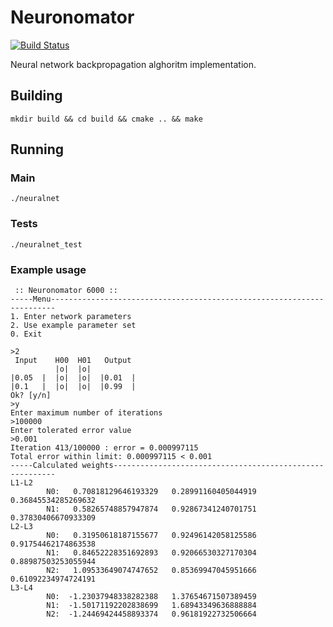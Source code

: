 # Neuronomator

[![Build Status](https://travis-ci.org/lonski/neuronomator.svg?branch=master)](https://travis-ci.org/lonski/neuronomator)

Neural network backpropagation alghoritm implementation.

## Building

```
mkdir build && cd build && cmake .. && make
```

## Running

### Main

```
./neuralnet
```

### Tests

```
./neuralnet_test
```

### Example usage

```
 :: Neuronomator 6000 ::
-----Menu-----------------------------------------------------------------------
1. Enter network parameters
2. Use example parameter set
0. Exit

>2
 Input    H00  H01   Output 
          |o|  |o|          
|0.05  |  |o|  |o|  |0.01  |
|0.1   |  |o|  |o|  |0.99  |
Ok? [y/n]
>y
Enter maximum number of iterations
>100000
Enter tolerated error value
>0.001
Iteration 413/100000 : error = 0.000997115
Total error within limit: 0.000997115 < 0.001
-----Calculated weights---------------------------------------------------------
L1-L2
        N0:   0.70818129646193329   0.28991160405044919   0.36845534285269632
        N1:   0.58265748857947874   0.92867341240701751   0.37830406670933309
L2-L3
        N0:   0.31950618187155677   0.92496142058125586   0.91754462174863538
        N1:   0.84652228351692893   0.92066530327170304   0.88987503253055944
        N2:   1.09533649074747652   0.85369947045951666   0.61092234974724191
L3-L4
        N0:  -1.23037948338282388   1.37654671507389459
        N1:  -1.50171192202838699   1.68943349636888884
        N2:  -1.24469424458893374   0.96181922732506664
```

